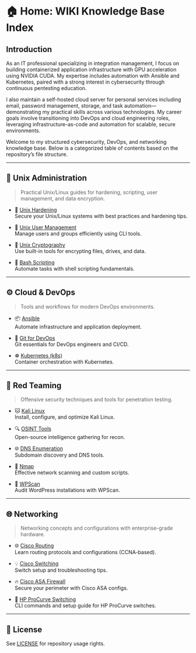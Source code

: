 # 🏠 Home: WIKI Knowledge Base Index

## Introduction

As an IT professional specializing in integration management, I focus on building containerized application infrastructure with GPU acceleration using NVIDIA CUDA. My expertise includes automation with Ansible and Kubernetes, paired with a strong interest in cybersecurity through continuous pentesting education.

I also maintain a self-hosted cloud server for personal services including email, password management, storage, and task automation—demonstrating my practical skills across various technologies. My career goals involve transitioning into DevOps and cloud engineering roles, leveraging infrastructure-as-code and automation for scalable, secure environments.

Welcome to my structured cybersecurity, DevOps, and networking knowledge base. Below is a categorized table of contents based on the repository’s file structure.

---

## 🐧 Unix Administration

> Practical Unix/Linux guides for hardening, scripting, user management, and data encryption.

- 🔐 [Unix Hardening](Administration/unix-hardening.md)  
  Secure your Unix/Linux systems with best practices and hardening tips.

- 👥 [Unix User Management](Administration/unix-user-management.md)  
  Manage users and groups efficiently using CLI tools.

- 🔐 [Unix Cryptography](Administration/unix-crypto.md)  
  Use built-in tools for encrypting files, drives, and data.

- 📜 [Bash Scripting](Administration/unix-scripting.md)  
  Automate tasks with shell scripting fundamentals.

---

## ⚙️ Cloud & DevOps

> Tools and workflows for modern DevOps environments.

- 📦 [Ansible](Cloud/devops-ansible.md)  
  Automate infrastructure and application deployment.

- 🌿 [Git for DevOps](Cloud/devops-git.md)  
  Git essentials for DevOps engineers and CI/CD.

- ☸️ [Kubernetes (k8s)](Cloud/devops-k8s.md)  
  Container orchestration with Kubernetes.

---

## 🧨 Red Teaming

> Offensive security techniques and tools for penetration testing.

- 🐱 [Kali Linux](Redteam/red-team-kali.md)  
  Install, configure, and optimize Kali Linux.

- 🔍 [OSINT Tools](Redteam/red-team-osint.md)  
  Open-source intelligence gathering for recon.

- 🌐 [DNS Enumeration](Redteam/red-team-dns.md)  
  Subdomain discovery and DNS tools.

- 📡 [Nmap](Redteam/red-team-nmap.md)  
  Effective network scanning and custom scripts.

- 🔎 [WPScan](Redteam/red-team-wpscan.md)  
  Audit WordPress installations with WPScan.

---

## 🌐 Networking

> Networking concepts and configurations with enterprise-grade hardware.

- 🌐 [Cisco Routing](Networks/cisco-routing.md)  
  Learn routing protocols and configurations (CCNA-based).

- 💡 [Cisco Switching](Networks/cisco-switching.md)  
  Switch setup and troubleshooting tips.

- 🔥 [Cisco ASA Firewall](Networks/cisco-firewall.md)  
  Secure your perimeter with Cisco ASA configs.

- 🔌 [HP ProCurve Switching](Networks/hp-procurve-switching.md)  
  CLI commands and setup guide for HP ProCurve switches.

---

## 📄 License

See [LICENSE](LICENSE) for repository usage rights.
